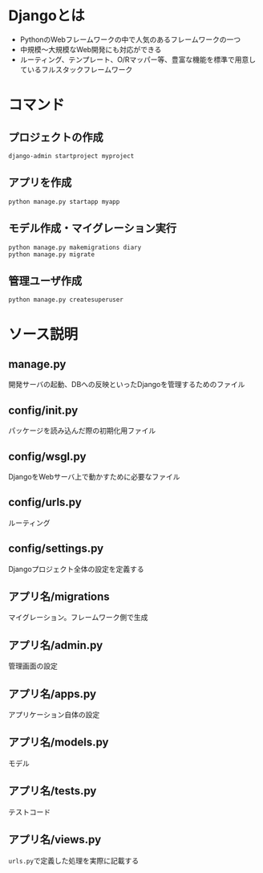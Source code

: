 # Djangoとは

- PythonのWebフレームワークの中で人気のあるフレームワークの一つ
- 中規模〜大規模なWeb開発にも対応ができる
- ルーティング、テンプレート、O/Rマッパー等、豊富な機能を標準で用意しているフルスタックフレームワーク

# コマンド

## プロジェクトの作成

```shell
django-admin startproject myproject
```

## アプリを作成

```shell
python manage.py startapp myapp
```

## モデル作成・マイグレーション実行

```shell
python manage.py makemigrations diary
python manage.py migrate
```

## 管理ユーザ作成

```shell
python manage.py createsuperuser
```

# ソース説明

## manage.py

開発サーバの起動、DBへの反映といったDjangoを管理するためのファイル

## config/__init__.py

パッケージを読み込んだ際の初期化用ファイル

## config/wsgl.py

DjangoをWebサーバ上で動かすために必要なファイル

## config/urls.py

ルーティング

## config/settings.py

Djangoプロジェクト全体の設定を定義する

## アプリ名/migrations

マイグレーション。フレームワーク側で生成

## アプリ名/admin.py

管理画面の設定

## アプリ名/apps.py

アプリケーション自体の設定

## アプリ名/models.py

モデル

## アプリ名/tests.py

テストコード

## アプリ名/views.py

`urls.py`で定義した処理を実際に記載する
